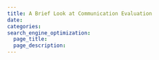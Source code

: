 ```yaml
---
title: A Brief Look at Communication Evaluation
date:
categories:
search_engine_optimization:
  page_title:
  page_description:
---
```

